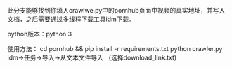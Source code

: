 此分支能够找到你填入crawlwe.py中的pornhub页面中视频的真实地址，并写入文档，之后需要通过多线程下载工具idm下载。

python版本：python 3

使用方法：
cd pornhub &&
pip install -r requirements.txt
python crawler.py
idm->任务->导入->从文本文件导入 （选择download_link.txt)

